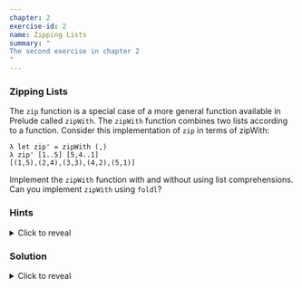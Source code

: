 ```yaml
---
chapter: 2
exercise-id: 2
name: Zipping Lists
summary: "
The second exercise in chapter 2
"
---
```


### Zipping Lists

The `zip` function is a special case of a more general
function available in Prelude called `zipWith`.  The
`zipWith` function combines two lists according to a
function.  Consider this implementation of `zip` in terms
of zipWith:

```
λ let zip' = zipWith (,)
λ zip' [1..5] [5,4..1]
[(1,5),(2,4),(3,3),(4,2),(5,1)]
```

Implement the `zipWith` function with and without using
list comprehensions.  Can you implement `zipWith` using
`foldl`?

### Hints

<div class="hints">
<details>
<summary>Click to reveal</summary>

</details>
</div>

### Solution

<div class="solution">
<details>
<summary>Click to reveal</summary>

</details>
</div>
